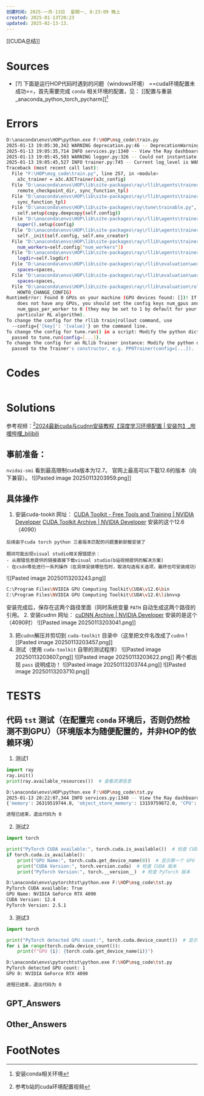 ```yaml
---
创建时间: 2025-一月-13日  星期一, 8:23:09 晚上
created: 2025-01-13T20:23
updated: 2025-02-13-13.
---
```

[[CUDA总结]]

# Sources

- [?] 下面是运行HOP代码时遇到的问题（windows环境）
==cuda环境配置未成功==，首先需要完成 `conda` 相关环境的配置，见： [[配置与重装_anaconda_python_torch_pycharm]][^2]

# Errors
```bash
D:\anaconda\envs\HOP\python.exe F:\HOP\msg_code\train.py 
2025-01-13 19:05:30,342	WARNING deprecation.py:46 -- DeprecationWarning: ray.rllib.utils.torch_ops.[...] has been deprecated. Use ray.rllib.utils.torch_utils.[...] instead. This will raise an error in the future!
2025-01-13 19:05:35,714	INFO services.py:1340 -- View the Ray dashboard at http://127.0.0.1:8265
2025-01-13 19:05:45,503	WARNING logger.py:326 -- Could not instantiate JsonLogger: Circular reference detected.
2025-01-13 19:05:45,527	INFO trainer.py:745 -- Current log_level is WARN. For more information, set 'log_level': 'INFO' / 'DEBUG' or use the -v and -vv flags.
Traceback (most recent call last):
  File "F:\HOP\msg_code\train.py", line 257, in <module>
    a3c_trainer = a3c.A3CTrainer(a3c_config)
  File "D:\anaconda\envs\HOP\lib\site-packages\ray\rllib\agents\trainer_template.py", line 103, in __init__
    remote_checkpoint_dir, sync_function_tpl)
  File "D:\anaconda\envs\HOP\lib\site-packages\ray\rllib\agents\trainer.py", line 662, in __init__
    sync_function_tpl)
  File "D:\anaconda\envs\HOP\lib\site-packages\ray\tune\trainable.py", line 121, in __init__
    self.setup(copy.deepcopy(self.config))
  File "D:\anaconda\envs\HOP\lib\site-packages\ray\rllib\agents\trainer_template.py", line 113, in setup
    super().setup(config)
  File "D:\anaconda\envs\HOP\lib\site-packages\ray\rllib\agents\trainer.py", line 764, in setup
    self._init(self.config, self.env_creator)
  File "D:\anaconda\envs\HOP\lib\site-packages\ray\rllib\agents\trainer_template.py", line 141, in _init
    num_workers=self.config["num_workers"])
  File "D:\anaconda\envs\HOP\lib\site-packages\ray\rllib\agents\trainer.py", line 1733, in _make_workers
    logdir=self.logdir)
  File "D:\anaconda\envs\HOP\lib\site-packages\ray\rllib\evaluation\worker_set.py", line 118, in __init__
    spaces=spaces,
  File "D:\anaconda\envs\HOP\lib\site-packages\ray\rllib\evaluation\worker_set.py", line 489, in _make_worker
    spaces=spaces,
  File "D:\anaconda\envs\HOP\lib\site-packages\ray\rllib\evaluation\rollout_worker.py", line 575, in __init__
    HOWTO_CHANGE_CONFIG)
RuntimeError: Found 0 GPUs on your machine (GPU devices found: [])! If your machine
    does not have any GPUs, you should set the config keys num_gpus and
    num_gpus_per_worker to 0 (they may be set to 1 by default for your
    particular RL algorithm).
To change the config for the rllib train|rollout command, use
  --config={'[key]': '[value]'} on the command line.
To change the config for tune.run() in a script: Modify the python dict
  passed to tune.run(config=[...]).
To change the config for an RLlib Trainer instance: Modify the python dict
  passed to the Trainer's constructor, e.g. PPOTrainer(config=[...]).
```

# Codes

```python

```

# Solutions
参考视频：[^1][2024最新cuda与cudnn安装教程【深度学习环境配置 \| 安装包】\_哔哩哔哩\_bilibili](https://www.bilibili.com/video/BV116eBefETi/?spm_id_from=333.337.search-card.all.click&vd_source=6c33cf6826337aad387874b66413aa72)
## 事前准备：
`nvidai-smi` 看到最高限制cuda版本为12.7。 官网上最高可以下载12.6的版本（向下兼容）。
![[Pasted image 20250113203959.png]]
## 具体操作
1. 安装cuda-tookit
   网址： [CUDA Toolkit - Free Tools and Training \| NVIDIA Developer](https://developer.nvidia.com/cuda-toolkit)
   [CUDA Toolkit Archive \| NVIDIA Developer](https://developer.nvidia.com/cuda-toolkit-archive)
   安装的这个12.6（4090）
```ad-caution
后续由于cuda torch python 三者版本匹配的问题重新卸载安装了
```
   
 ```ad-help
期间可能出现visual studio相关报错提示：
- 从报错信息提供的链接直接下载visual studio(b站视频提供的解决方案)
- 在csdn等处进行一系列操作（在具体安装哪些包时，取消勾选有关选项，最终也可安装成功）
```

![[Pasted image 20250113203243.png]]
```bash
C:\Program Files\NVIDIA GPU Computing Toolkit\CUDA\v12.6\bin
C:\Program Files\NVIDIA GPU Computing Toolkit\CUDA\v12.6\libnvvp
```
安装完成后，保存在这两个路径里面（同时系统变量 `PATH` 自动生成这两个路径的引用。
2. 安装cudnn
   网址： [cuDNN Archive \| NVIDIA Developer](https://developer.nvidia.com/rdp/cudnn-archive)
   安装的是这个（4090时）
![[Pasted image 20250113203041.png]]

3. 把`cudnn`解压并剪切到 `cuda-toolkit` 目录中（这里把文件名改成了`cudnn`
   ![[Pasted image 20250113203457.png]]
4. 测试（使用 `cuda-toolkit` 自带的测试程序）
   ![[Pasted image 20250113203607.png]]
   ![[Pasted image 20250113203622.png]]
两个都出现 `pass` 说明成功！
![[Pasted image 20250113203744.png]]
![[Pasted image 20250113203710.png]]

# TESTS
## 代码 `tst` 测试（在配置完 `conda` 环境后，否则仍然检测不到GPU）（环境版本为随便配置的，并非HOP的依赖环境）
1. 测试1
```python
import ray
ray.init()
print(ray.available_resources())  # 查看资源信息
```

```bash
D:\anaconda\envs\HOP\python.exe F:\HOP\msg_code\tst.py 
2025-01-13 20:22:07,344	INFO services.py:1340 -- View the Ray dashboard at http://127.0.0.1:8265
{'memory': 26319519744.0, 'object_store_memory': 13159759872.0, 'CPU': 32.0, 'node:127.0.0.1': 1.0, 'GPU': 1.0}

进程已结束，退出代码为 0

```

2. 测试2
```python
import torch

print("PyTorch CUDA available:", torch.cuda.is_available())  # 检查 CUDA 是否可用
if torch.cuda.is_available():
    print("GPU Name:", torch.cuda.get_device_name(0))  # 显示第一个 GPU 的名称
    print("CUDA Version:", torch.version.cuda)  # 检查 CUDA 版本
    print("PyTorch Version:", torch.__version__)  # 检查 PyTorch 版本
```

```bash
D:\anaconda\envs\pytorchtst\python.exe F:\HOP\msg_code\tst.py 
PyTorch CUDA available: True
GPU Name: NVIDIA GeForce RTX 4090
CUDA Version: 12.4
PyTorch Version: 2.5.1

```

3. 测试3
```python
import torch

print("PyTorch detected GPU count:", torch.cuda.device_count())  # 显示 GPU 数量
for i in range(torch.cuda.device_count()):
    print(f"GPU {i}: {torch.cuda.get_device_name(i)}")
```

```bash
D:\anaconda\envs\pytorchtst\python.exe F:\HOP\msg_code\tst.py 
PyTorch detected GPU count: 1
GPU 0: NVIDIA GeForce RTX 4090

进程已结束，退出代码为 0
```


## GPT_Answers


## Other_Answers


# FootNotes

[^2]: 安装conda相关环境
[^1]: 参考b站的cuda环境配置视频